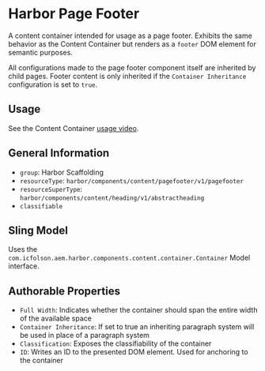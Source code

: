 # Harbor Page Footer

A content container intended for usage as a page footer.  Exhibits the same behavior 
as the Content Container but renders as a `footer` DOM element for semantic purposes.

All configurations made to the page footer component itself are inherited by 
child pages.  Footer content is only inherited if the `Container Inheritance` 
configuration is set to `true`.

## Usage

See the Content Container [usage video](https://youtu.be/i7fQr5E5op4).

## General Information

* `group`: Harbor Scaffolding 
* `resourceType`: `harbor/components/content/pagefooter/v1/pagefooter`
* `resourceSuperType`: `harbor/components/content/heading/v1/abstractheading`
* `classifiable`

## Sling Model

Uses the `com.icfolson.aem.harbor.components.content.container.Container` Model interface.

## Authorable Properties

* `Full Width`: Indicates whether the container should span the entire width of the available space
* `Container Inheritance`: If set to true an inheriting paragraph system will be used in place of a paragraph system
* `Classification`: Exposes the classifiability of the container
* `ID`: Writes an ID to the presented DOM element.  Used for anchoring to the container